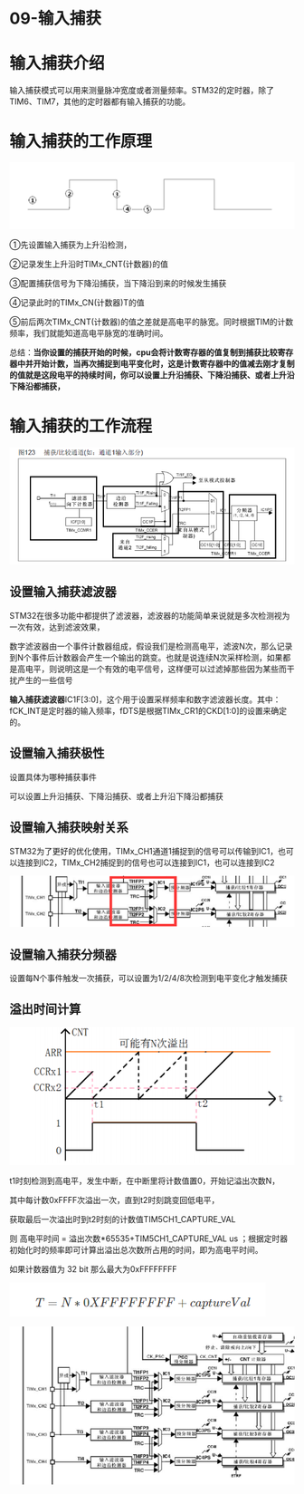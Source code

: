 # 09-输入捕获

# 输入捕获介绍

输入捕获模式可以用来测量脉冲宽度或者测量频率。STM32的定时器，除了TIM6、TIM7，其他的定时器都有输入捕获的功能。

# 输入捕获的工作原理

![Img](./FILES/09-输入捕获.md/img-20230308225351.png)

①先设置输入捕获为上升沿检测，

②记录发生上升沿时TIMx_CNT(计数器)的值

③配置捕获信号为下降沿捕获，当下降沿到来的时候发生捕获

④记录此时的TIMx_CN(计数器)T的值

⑤前后两次TIMx_CNT(计数器)的值之差就是高电平的脉宽。同时根据TIM的计数频率，我们就能知道高电平脉宽的准确时间。


总结：**当你设置的捕获开始的时候，cpu会将计数寄存器的值复制到捕获比较寄存器中并开始计数，当再次捕捉到电平变化时，这是计数寄存器中的值减去刚才复制的值就是这段电平的持续时间，你可以设置上升沿捕获、下降沿捕获、或者上升沿下降沿都捕获，**


# 输入捕获的工作流程

![Img](./FILES/09-输入捕获.md/img-20230308225505.png)


## 设置输入捕获滤波器

STM32在很多功能中都提供了滤波器，滤波器的功能简单来说就是多次检测视为一次有效，达到滤波效果，

数字滤波器由一个事件计数器组成，假设我们是检测高电平，滤波N次，那么记录到N个事件后计数器会产生一个输出的跳变。也就是说连续N次采样检测，如果都是高电平，则说明这是一个有效的电平信号，这样便可以过滤掉那些因为某些而干扰产生的一些信号        

**输入捕获滤波器**IC1F[3:0]，这个用于设置采样频率和数字滤波器长度。其中：fCK_INT是定时器的输入频率，fDTS是根据TIMx_CR1的CKD[1:0]的设置来确定的。


## 设置输入捕获极性

设置具体为哪种捕获事件

可以设置上升沿捕获、下降沿捕获、或者上升沿下降沿都捕获


## 设置输入捕获映射关系

STM32为了更好的优化使用，TIMx_CH1通道1捕捉到的信号可以传输到IC1，也可以连接到IC2，TIMx_CH2捕捉到的信号也可以连接到IC1，也可以连接到IC2

![Img](./FILES/09-输入捕获.md/img-20230309133354.png)

## 设置输入捕获分频器

设置每N个事件触发一次捕获，可以设置为1/2/4/8次检测到电平变化才触发捕获


## 溢出时间计算

![Img](./FILES/09-输入捕获.md/img-20230309133509.png)

t1时刻检测到高电平，发生中断，在中断里将计数值置0，开始记溢出次数N，

其中每计数0xFFFF次溢出一次，直到t2时刻跳变回低电平，

获取最后一次溢出时到t2时刻的计数值TIM5CH1_CAPTURE_VAL

则  高电平时间 = 溢出次数*65535+TIM5CH1_CAPTURE_VAL     us ；根据定时器初始化时的频率即可计算出溢出总次数所占用的时间，即为高电平时间。

如果计数器值为 32 bit   那么最大为0xFFFFFFFF   

![Img](./FILES/09-输入捕获.md/img-20230309133626.png)

![Img](./FILES/09-输入捕获.md/img-20230309133634.png)











































